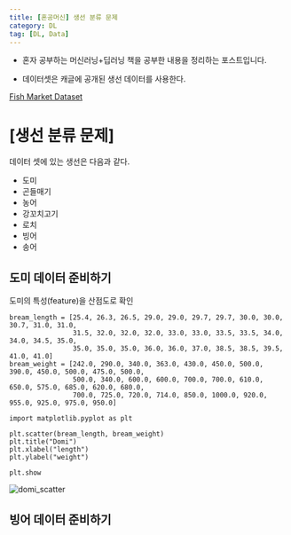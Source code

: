 ```yaml
---
title: [혼공머신] 생선 분류 문제 
category: DL
tag: [DL, Data]
---
```


* 혼자 공부하는 머신러닝+딥러닝 책을 공부한 내용을 정리하는 포스트입니다.

* 데이터셋은 캐글에 공개된 생선 데이터를 사용한다. 

[Fish Market Dataset](https://www.kaggle.com/aungpyaeap/fish-market)



# [생선 분류 문제]

데이터 셋에 있는 생선은 다음과 같다. 

- 도미
- 곤들매기
- 농어
- 강꼬치고기
- 로치
- 빙어
- 송어

## 도미 데이터 준비하기

도미의 특성(feature)을 산점도로 확인

~~~
bream_length = [25.4, 26.3, 26.5, 29.0, 29.0, 29.7, 29.7, 30.0, 30.0, 30.7, 31.0, 31.0, 
                31.5, 32.0, 32.0, 32.0, 33.0, 33.0, 33.5, 33.5, 34.0, 34.0, 34.5, 35.0, 
                35.0, 35.0, 35.0, 36.0, 36.0, 37.0, 38.5, 38.5, 39.5, 41.0, 41.0]
bream_weight = [242.0, 290.0, 340.0, 363.0, 430.0, 450.0, 500.0, 390.0, 450.0, 500.0, 475.0, 500.0, 
                500.0, 340.0, 600.0, 600.0, 700.0, 700.0, 610.0, 650.0, 575.0, 685.0, 620.0, 680.0, 
                700.0, 725.0, 720.0, 714.0, 850.0, 1000.0, 920.0, 955.0, 925.0, 975.0, 950.0]

import matplotlib.pyplot as plt

plt.scatter(bream_length, bream_weight)
plt.title("Domi")
plt.xlabel("length")
plt.ylabel("weight")

plt.show
~~~

![domi_scatter](https://i.imgur.com/h2Db28x.png)


## 빙어 데이터 준비하기



